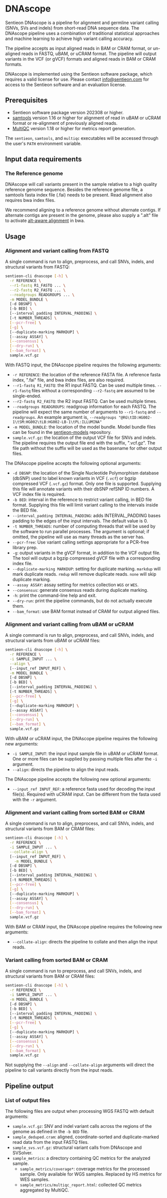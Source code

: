 # DNAscope

Sentieon DNAscope is a pipeline for alignment and germline variant calling (SNVs, SVs and indels) from short-read DNA sequence data. The DNAscope pipeline uses a combination of traditional statistical approaches and machine learning to achieve high variant calling accuracy.

The pipeline accepts as input aligned reads in BAM or CRAM format, or un-aligned reads in FASTQ, uBAM, or uCRAM format. The pipeline will output variants in the VCF (or gVCF) formats and aligned reads in BAM or CRAM formats.

DNAscope is implemented using the Sentieon software package, which requires a valid license for use. Please contact info@sentieon.com for access to the Sentieon software and an evaluation license.

## Prerequisites

- Sentieon software package version 202308 or higher.
- [samtools] version 1.16 or higher for alignment of read in uBAM or uCRAM format or re-alignment of previously aligned reads.
- [MultiQC] version 1.18 or higher for metrics report generation.

The `sentieon`, `samtools`, and `multiqc` executables will be accessed through the user's `PATH` environment variable.

## Input data requirements

### The Reference genome

DNAscope will call variants present in the sample relative to a high quality reference genome sequence. Besides the reference genome file, a samtools fasta index file (.fai) needs to be present. Read alignment also requires bwa index files.

We recommend aligning to a reference genome without alternate contigs. If alternate contigs are present in the genome, please also supply a ".alt" file to activate [alt-aware alignment] in bwa.

## Usage

### Alignment and variant calling from FASTQ

A single command is run to align, preprocess, and call SNVs, indels, and structural variants from FASTQ:
```sh
sentieon-cli dnascope [-h] \
  -r REFERENCE \
  --r1-fastq R1_FASTQ ... \
  --r2-fastq R2_FASTQ ... \
  --readgroups READGROUPS ... \
  -m MODEL_BUNDLE \
  [-d DBSNP] \
  [-b BED] \
  [--interval_padding INTERVAL_PADDING] \
  [-t NUMBER_THREADS] \
  [--pcr-free] \
  [-g] \
  [--duplicate-marking MARKDUP] \
  [--assay ASSAY] \
  [--consensus] \
  [--dry-run] \
  [--bam_format] \
  sample.vcf.gz
```

With FASTQ input, the DNAscope pipeline requires the following arguments:
- `-r REFERENCE`: the location of the reference FASTA file. A reference fasta index, ".fai" file, and bwa index files, are also required.
- `--r1-fastq R1_FASTQ`: the R1 input FASTQ. Can be used multiple times. `--r1-fastq` files without a corresponding `--r2-fastq` are assumed to be single-ended.
- `--r2-fastq R2_FASTQ`: the R2 input FASTQ. Can be used multiple times.
- `--readgroups READGROUPS`: readgroup information for each FASTQ. The pipeline will expect the same number of arguments to `--r1-fastq` and `--readgroups`. An example argument is, `--readgroups "@RG\tID:HG002-1\tSM:HG002\tLB:HG002-LB-1\tPL:ILLUMINA"`
- `-m MODEL_BUNDLE`: the location of the model bundle. Model bundle files can be found in the [sentieon-models] repository.
- `sample.vcf.gz`: the location of the output VCF file for SNVs and indels. The pipeline requires the output file end with the suffix, ".vcf.gz". The file path without the suffix will be used as the basename for other output files.

The DNAscope pipeline accepts the following optional arguments:
- `-d DBSNP`: the location of the Single Nucleotide Polymorphism database (dbSNP) used to label known variants in VCF (`.vcf`) or bgzip compressed VCF (`.vcf.gz`) format. Only one file is supported. Supplying this file will annotate variants with their dbSNP refSNP ID numbers. A VCF index file is required.
- `-b BED`: interval in the reference to restrict variant calling, in BED file format. Supplying this file will limit variant calling to the intervals inside the BED file.
- `--interval_padding INTERVAL_PADDING`: adds INTERVAL_PADDING bases padding to the edges of the input intervals. The default value is 0.
- `-t NUMBER_THREADS`: number of computing threads that will be used by the software to run parallel processes. The argument is optional; if omitted, the pipeline will use as many threads as the server has.
- `--pcr-free`: Use variant calling settings appropriate for a PCR-free library prep.
- `-g`: output variants in the gVCF format, in addition to the VCF output file. The tool will output a bgzip compressed gVCF file with a corresponding index file.
- `--duplicate-marking MARKDUP`: setting for duplicate marking. `markdup` will mark duplicate reads. `rmdup` will remove duplicate reads. `none` will skip duplicate marking.
- `--assay ASSAY`: assay setting for metrics collection `WGS` or `WES`.
- `--consensus`: generate consensus reads during duplicate marking.
- `-h`: print the command-line help and exit.
- `--dry-run`: print the pipeline commands, but do not actually execute them.
- `--bam_format`: use BAM format instead of CRAM for output aligned files.

### Alignment and variant calling from uBAM or uCRAM
A single command is run to align, preprocess, and call SNVs, indels, and structural variants from uBAM or uCRAM files:
```sh
sentieon-cli dnascope [-h] \
  -r REFERENCE \
  -i SAMPLE_INPUT ... \
  --align \
  [--input_ref INPUT_REF] \
  -m MODEL_BUNDLE \
  [-d DBSNP] \
  [-b BED] \
  [--interval_padding INTERVAL_PADDING] \
  [-t NUMBER_THREADS] \
  [--pcr-free] \
  [-g] \
  [--duplicate-marking MARKDUP] \
  [--assay ASSAY] \
  [--consensus] \
  [--dry-run] \
  [--bam_format] \
  sample.vcf.gz
```

With uBAM or uCRAM input, the DNAscope pipeline requires the following new arguments:
- `-i SAMPLE_INPUT`: the input input sample file in uBAM or uCRAM format. One or more files can be supplied by passing multiple files after the `-i` argument.
- `--align`: directs the pipeline to align the input reads.

The DNAscope pipeline accepts the following new optional arguments:
- `--input_ref INPUT_REF`: a reference fasta used for decoding the input file(s). Required with uCRAM input. Can be different from the fasta used with the `-r` argument.

### Alignment and variant calling from sorted BAM or CRAM
A single command is run to align, preprocess, and call SNVs, indels, and structural variants from BAM or CRAM files:
```sh
sentieon-cli dnascope [-h] \
  -r REFERENCE \
  -i SAMPLE_INPUT ... \
  --collate-align \
  [--input_ref INPUT_REF] \
    -m MODEL_BUNDLE \
  [-d DBSNP] \
  [-b BED] \
  [--interval_padding INTERVAL_PADDING] \
  [-t NUMBER_THREADS] \
  [--pcr-free] \
  [-g] \
  [--duplicate-marking MARKDUP] \
  [--assay ASSAY] \
  [--consensus] \
  [--dry-run] \
  [--bam_format] \
  sample.vcf.gz
```

With BAM or CRAM input, the DNAscope pipeline requires the following new arguments:
- `--collate-align`: directs the pipeline to collate and then align the input reads.

### Variant calling from sorted BAM or CRAM
A single command is run to preprocess, and call SNVs, indels, and structural variants from BAM or CRAM files:
```sh
sentieon-cli dnascope [-h] \
  -r REFERENCE \
  -i SAMPLE_INPUT ... \
  -m MODEL_BUNDLE \
  [-d DBSNP] \
  [-b BED] \
  [--interval_padding INTERVAL_PADDING] \
  [-t NUMBER_THREADS] \
  [--pcr-free] \
  [-g] \
  [--duplicate-marking MARKDUP] \
  [--assay ASSAY] \
  [--consensus] \
  [--dry-run] \
  [--bam_format] \
  sample.vcf.gz
```

Not supplying the `--align` and `--collate-align` arguments will direct the pipeline to call variants directly from the input reads.

## Pipeline output

### List of output files

The following files are output when processing WGS FASTQ with default arguments:
- `sample.vcf.gz`: SNV and indel variant calls across the regions of the genome as defined in the `-b BED` file.
- `sample_deduped.cram`: aligned, coordinate-sorted and duplicate-marked read data from the input FASTQ files.
- `sample_svs.vcf.gz`: structural variant calls from DNAscope and SVSolver.
- `sample_metrics`: a directory containing QC metrics for the analyzed sample.
  - `sample_metrics/coverage*`: coverage metrics for the processed sample. Only available for WGS samples. Replaced by HS metrics for WES samples.
  - `sample_metrics/multiqc_report.html`: collected QC metrics aggregated by MultiQC.

[samtools]: https://www.htslib.org/
[MultiQC]: https://multiqc.info/
[alt-aware alignment]: https://github.com/lh3/bwa/blob/master/README-alt.md
[sentieon-models]: https://github.com/Sentieon/sentieon-models